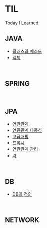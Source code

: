 # TIL
Today I Learned


## JAVA
* [클래스와 메소드](https://github.com/MoMoon-LKH/TIL/blob/main/JAVA/ClassAndMethod.md)
* [객체](https://github.com/MoMoon-LKH/TIL/blob/main/JAVA/Object.md)
<br>

## SPRING

<br>

## JPA
* [연관관계](https://github.com/MoMoon-LKH/TIL/blob/main/JPA/Relationship.md)
* [연관관계 다중성](https://github.com/MoMoon-LKH/TIL/blob/main/JPA/RelationshipOfVarious.md)
* [고급매핑](https://github.com/MoMoon-LKH/TIL/blob/main/JPA/AdvancedMapping.md)
* [프록시](https://github.com/MoMoon-LKH/TIL/blob/main/JPA/Proxy.md)
* [연관관계 관리](https://github.com/MoMoon-LKH/TIL/blob/main/JPA/ManageRelationship.md)
* [락](https://github.com/MoMoon-LKH/TIL/blob/main/JPA/Lock.md)


<br>

## DB
* [DB의 정의](https://github.com/MoMoon-LKH/TIL/blob/main/DB/DefinitionOfDB.md)
<br>

## NETWORK
<br>
